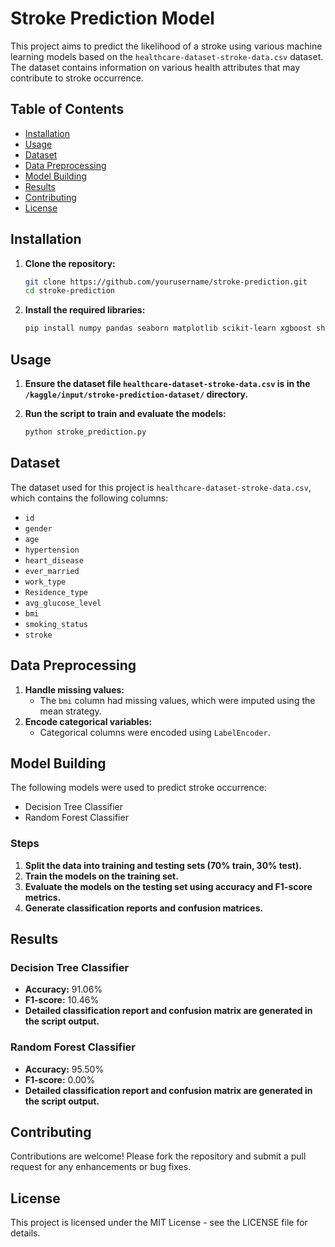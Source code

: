 # **Stroke Prediction Model**

This project aims to predict the likelihood of a stroke using various machine learning models based on the `healthcare-dataset-stroke-data.csv` dataset. The dataset contains information on various health attributes that may contribute to stroke occurrence.

## **Table of Contents**

- [Installation](#installation)
- [Usage](#usage)
- [Dataset](#dataset)
- [Data Preprocessing](#data-preprocessing)
- [Model Building](#model-building)
- [Results](#results)
- [Contributing](#contributing)
- [License](#license)

## **Installation**

1. **Clone the repository:**

    ```bash
    git clone https://github.com/yourusername/stroke-prediction.git
    cd stroke-prediction
    ```

2. **Install the required libraries:**

    ```bash
    pip install numpy pandas seaborn matplotlib scikit-learn xgboost shap
    ```

## **Usage**

1. **Ensure the dataset file `healthcare-dataset-stroke-data.csv` is in the `/kaggle/input/stroke-prediction-dataset/` directory.**

2. **Run the script to train and evaluate the models:**

    ```bash
    python stroke_prediction.py
    ```

## **Dataset**

The dataset used for this project is `healthcare-dataset-stroke-data.csv`, which contains the following columns:

- `id`
- `gender`
- `age`
- `hypertension`
- `heart_disease`
- `ever_married`
- `work_type`
- `Residence_type`
- `avg_glucose_level`
- `bmi`
- `smoking_status`
- `stroke`

## **Data Preprocessing**

1. **Handle missing values:**
    - The `bmi` column had missing values, which were imputed using the mean strategy.
2. **Encode categorical variables:**
    - Categorical columns were encoded using `LabelEncoder`.

## **Model Building**

The following models were used to predict stroke occurrence:

- Decision Tree Classifier
- Random Forest Classifier

### **Steps**

1. **Split the data into training and testing sets (70% train, 30% test).**
2. **Train the models on the training set.**
3. **Evaluate the models on the testing set using accuracy and F1-score metrics.**
4. **Generate classification reports and confusion matrices.**

## **Results**

### **Decision Tree Classifier**

- **Accuracy:** 91.06%
- **F1-score:** 10.46%
- **Detailed classification report and confusion matrix are generated in the script output.**

### **Random Forest Classifier**

- **Accuracy:** 95.50%
- **F1-score:** 0.00%
- **Detailed classification report and confusion matrix are generated in the script output.**

## **Contributing**

Contributions are welcome! Please fork the repository and submit a pull request for any enhancements or bug fixes.

## **License**

This project is licensed under the MIT License - see the LICENSE file for details.
